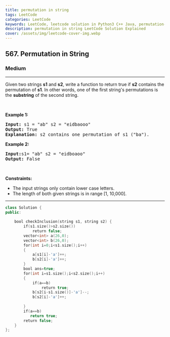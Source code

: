 ```yaml
---
title: permutation in string
tags: LeetCode
categories: LeetCode
keywords: LeetCode, leetcode solution in Python3 C++ Java, permutation-in-string solution
description: permutation in string LeetCode Solution Explained
cover: /assets/img/leetcode-cover-img.webp
---
```





<h2>567. Permutation in String</h2><h3>Medium</h3><hr><div><p>Given two strings <b>s1</b> and <b>s2</b>, write a function to return true if <b>s2</b> contains the permutation of <b>s1</b>. In other words, one of the first string's permutations is the <b>substring</b> of the second string.</p>

<p>&nbsp;</p>

<p><b>Example 1:</b></p>

<pre><b>Input: </b>s1 = "ab" s2 = "eidbaooo"
<b>Output: </b>True
<b>Explanation:</b> s2 contains one permutation of s1 ("ba").
</pre>

<p><b>Example 2:</b></p>

<pre><b>Input:</b>s1= "ab" s2 = "eidboaoo"
<b>Output:</b> False
</pre>

<p>&nbsp;</p>
<p><strong>Constraints:</strong></p>

<ul>
	<li>The input strings only contain lower case letters.</li>
	<li>The length of both given strings is in range [1, 10,000].</li>
</ul>
</div>

---




```cpp
class Solution {
public:
    
    bool checkInclusion(string s1, string s2) {
        if(s1.size()>s2.size())
            return false;
        vector<int> a(26,0);
        vector<int> b(26,0);
        for(int i=0;i<s1.size();i++)
        {
            a[s1[i]-'a']++;
            b[s2[i]-'a']++;
        }
        bool ans=true;
        for(int i=s1.size();i<s2.size();i++)
        {
            if(a==b)
                return true;
            b[s2[i-s1.size()]-'a']--;
            b[s2[i]-'a']++;
            
        }
        if(a==b)
           return true;
        return false;
    }
};

```
